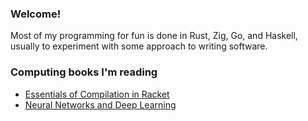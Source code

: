 ### Welcome!

Most of my programming for fun is done in Rust, Zig, Go, and Haskell, usually to experiment with some approach to writing software.

### Computing books I'm reading
* [Essentials of Compilation in Racket](https://www.amazon.com/Essentials-Compilation-Incremental-Approach-Racket/dp/0262047764/)
* [Neural Networks and Deep Learning](http://neuralnetworksanddeeplearning.com/)
